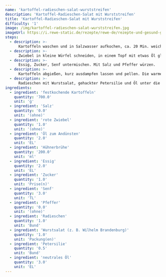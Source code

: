 ```yaml
---
name: 'kartoffel-radieschen-salat-wurststreifen'
description: 'Kartoffel-Radieschen-Salat mit Wurststreifen'
title: 'Kartoffel-Radieschen-Salat mit Wurststreifen'
difficulty: '1'
image: /img/kartoffel-radieschen-salat-wurststreifen.jpg
imageUrl: https://i.rewe-static.de/rezepte/rewe-de/rezepte-und-gesund-geniessen/HZ_REWE_2017/HZ_KW35_regional/kartoffelsalat/kartoffelsalat_rdk-rds_rv_hd.jpg?resize=1480:589&crop=1280:460;center,center
steps:
  - description: >-
      Kartoffeln waschen und in Salzwasser aufkochen, ca. 20 Min. weich garen.
  - description: >-
      Zwiebel in kleine Würfel schneiden, in einem Topf mit etwas Öl glasig dünsten, mit Hühnerbrühe ablöschen und kurz aufkochen.
  - description: >-
      Essig, Zucker, Senf untermischen. Mit Salz und Pfeffer würzen.
  - description: >-
      Kartoffeln abgießen, kurz ausdampfen lassen und pellen. Die warmen Kartoffeln in dünne Scheiben schneiden, unter den Sud mischen.
  - description: >-
      Radieschen mit Wurstsalat, gehackter Petersilie und Öl unter die Kartoffeln mischen. Mit Salz und Pfeffer abschmecken.
ingredients:
  - ingredient: 'festkochende Kartoffeln'
    quantity: '700.0'
    unit: 'g'
  - ingredient: 'Salz'
    quantity: '0.0'
    unit: '(ohne)'
  - ingredient: 'rote Zwiebel'
    quantity: '1.0'
    unit: '(ohne)'
  - ingredient: 'Öl zum Andünsten'
    quantity: '2.0'
    unit: 'EL'
  - ingredient: 'Hühnerbrühe'
    quantity: '200.0'
    unit: 'ml'
  - ingredient: 'Essig'
    quantity: '2.0'
    unit: 'EL'
  - ingredient: 'Zucker'
    quantity: '1.0'
    unit: 'Prise(n)'
  - ingredient: 'Senf'
    quantity: '3.0'
    unit: 'TL'
  - ingredient: 'Pfeffer'
    quantity: '0.0'
    unit: '(ohne)'
  - ingredient: 'Radieschen'
    quantity: '1.0'
    unit: 'Bund'
  - ingredient: 'Wurstsalat (z. B. Wilhelm Brandenburg)'
    quantity: '1.0'
    unit: 'Packung(en)'
  - ingredient: 'Petersilie'
    quantity: '0.5'
    unit: 'Bund'
  - ingredient: 'neutrales Öl'
    quantity: '3.0'
    unit: 'EL'
---
```

